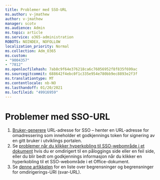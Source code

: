 ```yaml
---
title: Problemer med SSO-URL
ms.author: v-jmathew
author: v-jmathew
manager: scotv
ms.audience: Admin
ms.topic: article
ms.service: o365-administration
ROBOTS: NOINDEX, NOFOLLOW
localization_priority: Normal
ms.collection: Adm_O365
ms.custom:
- "9004357"
- "7812"
ms.openlocfilehash: 7ab8c9f64e376218ca6c76056952f8f835f699ac
ms.sourcegitcommit: 688642f4ebc0f1c335e954e780bb9ec8893e2f3f
ms.translationtype: MT
ms.contentlocale: nb-NO
ms.lasthandoff: 01/20/2021
ms.locfileid: "49916959"
---
```

# <a name="sso-url-issues"></a>Problemer med SSO-URL

1. [Bruker-generere](https://docs.microsoft.com/rest/api/apimanagement/2019-12-01/User/GenerateSsoUrl) URL-adresse for SSO – henter en URL-adresse for omadressering som inneholder et godkjennings token for signering av en gitt bruker i utviklings portalen.
2. Se [problemer når du klikker hyperkobling til SSO-webområde i et dokument](https://docs.microsoft.com/office/troubleshoot/office-suite-issues/click-hyperlink-to-sso-website) hvis du er omdirigert til en påloggings side eller en feil side, eller du blir bedt om godkjennings informasjon når du klikker en hyperkobling til et SSO-webområde i et Office-dokument.
3. Se [denne artikkelen](https://docs.microsoft.com/azure/active-directory/develop/reply-url) for en liste over begrensninger og begrensninger for omdirigerings-URI (svar-URL).
